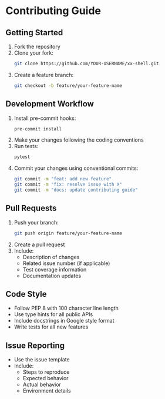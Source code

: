 # Contributing Guide

## Getting Started
1. Fork the repository
2. Clone your fork:
   ```bash
   git clone https://github.com/YOUR-USERNAME/xx-shell.git
   ```
3. Create a feature branch:
   ```bash
   git checkout -b feature/your-feature-name
   ```

## Development Workflow
1. Install pre-commit hooks:
   ```bash
   pre-commit install
   ```
2. Make your changes following the coding conventions
3. Run tests:
   ```bash
   pytest
   ```
4. Commit your changes using conventional commits:
   ```bash
   git commit -m "feat: add new feature"
   git commit -m "fix: resolve issue with X"
   git commit -m "docs: update contributing guide"
   ```

## Pull Requests
1. Push your branch:
   ```bash
   git push origin feature/your-feature-name
   ```
2. Create a pull request
3. Include:
   - Description of changes
   - Related issue number (if applicable)
   - Test coverage information
   - Documentation updates

## Code Style
- Follow PEP 8 with 100 character line length
- Use type hints for all public APIs
- Include docstrings in Google style format
- Write tests for all new features

## Issue Reporting
- Use the issue template
- Include:
  - Steps to reproduce
  - Expected behavior
  - Actual behavior
  - Environment details
